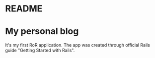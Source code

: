 # README

<h1> My personal blog </h1>

It's my first RoR application. 
The app was created through official Rails guide "Getting Started with Rails".
